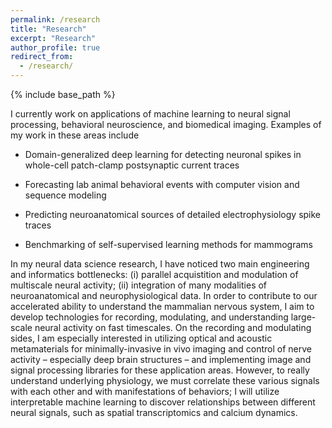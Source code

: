 ```yaml
---
permalink: /research
title: "Research"
excerpt: "Research"
author_profile: true
redirect_from: 
  - /research/
---
```


{% include base_path %}

I currently work on applications of machine learning to neural signal processing, behavioral neuroscience, and biomedical imaging. Examples of my work in these areas include

* Domain-generalized deep learning for detecting neuronal spikes in whole-cell patch-clamp postsynaptic current traces

* Forecasting lab animal behavioral events with computer vision and sequence modeling

* Predicting neuroanatomical sources of detailed electrophysiology spike traces

* Benchmarking of self-supervised learning methods for mammograms

In my neural data science research, I have noticed two main engineering and informatics bottlenecks: (i) parallel acquistition and modulation of multiscale neural activity; (ii) integration of many modalities of neuroanatomical and neurophysiological data. In order to contribute to our accelerated ability to understand the mammalian nervous system, I aim to develop technologies for recording, modulating, and understanding large-scale neural activity on fast timescales. On the recording and modulating sides, I am especially interested in utilizing optical and acoustic metamaterials for minimally-invasive in vivo imaging and control of nerve activity – especially deep brain structures – and implementing image and signal processing libraries for these application areas. However, to really understand underlying physiology, we must correlate these various signals with each other and with manifestations of behaviors; I will utilize interpretable machine learning to discover relationships between different neural signals, such as spatial transcriptomics and calcium dynamics.